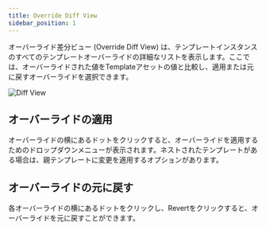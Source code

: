 ```yaml
---
title: Override Diff View
sidebar_position: 1
---
```


オーバーライド差分ビュー (Override Diff View) は、テンプレートインスタンスのすべてのテンプレートオーバーライドの詳細なリストを表示します。ここでは、オーバーライドされた値をTemplateアセットの値と比較し、適用または元に戻すオーバーライドを選択できます。

![Diff View](/img/user-manual/templates/diff.png)

## オーバーライドの適用

オーバーライドの横にあるドットをクリックすると、オーバーライドを適用するためのドロップダウンメニューが表示されます。ネストされたテンプレートがある場合は、親テンプレートに変更を適用するオプションがあります。

## オーバーライドの元に戻す

各オーバーライドの横にあるドットをクリックし、Revertをクリックすると、オーバーライドを元に戻すことができます。
